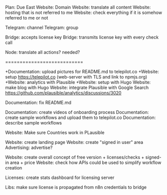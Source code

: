 Plan: Due East
Website: Domain
Website: translate all content
Website: hosting that is not referred to me
Website: check everything if it is somehow referred to me or not

Telegram: channel
Telegram: group

Bridge: accepts license key
Bridge: transmits license key with every check call

Node: translate all actions? needed?


===========================

+Documentation: upload pictures for README.md to telepilot.co
 +Website:	setup https://telepilot.co (web-server with TLS and link to npmjs.org)
 +Website: analytics with Plausible
 +Website: setup with Hugo
 Website: make blog with Hugo
 Website: integrate Plausible with Google Search https://github.com/plausible/analytics/discussions/3020
 
 Documentation:	fix README.md
 
 Documentation: create videos of onboarding process
 Documentation: create sample workflows and upload them to telepilot.co
 Documentation: describe sample workflows

 Website: Make sure Countries work in PLausible
 
 Website: create landing page
 Website: create "signed in user" area
 Advertising: advertise?

 Website: create overall concept of free version + licenses/checks + signed-in area + price
 Website: check how APIs could be used to simplify workflow creation

 Licenses: create stats dashboard for licensing server

 Libs:	make sure license is propagated from n8n credentials to bridge
 
 
